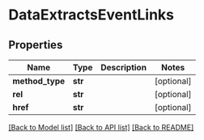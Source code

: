 # DataExtractsEventLinks

## Properties
Name | Type | Description | Notes
------------ | ------------- | ------------- | -------------
**method_type** | **str** |  | [optional] 
**rel** | **str** |  | [optional] 
**href** | **str** |  | [optional] 

[[Back to Model list]](../README.md#documentation-for-models) [[Back to API list]](../README.md#documentation-for-api-endpoints) [[Back to README]](../README.md)


